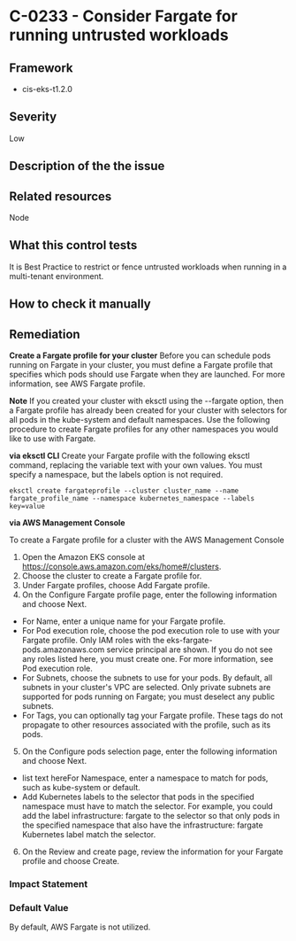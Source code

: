 # C-0233 - Consider Fargate for running untrusted workloads

## Framework
* cis-eks-t1.2.0
 
## Severity
Low

## Description of the the issue

 
## Related resources
Node
 
## What this control tests 
It is Best Practice to restrict or fence untrusted workloads when running in a multi-tenant environment.
 
## How to check it manually 

 
## Remediation
**Create a Fargate profile for your cluster**
Before you can schedule pods running on Fargate in your cluster, you must define a Fargate profile that specifies which pods should use Fargate when they are launched. For more information, see AWS Fargate profile.

 **Note**
If you created your cluster with eksctl using the --fargate option, then a Fargate profile has already been created for your cluster with selectors for all pods in the kube-system and default namespaces. Use the following procedure to create Fargate profiles for any other namespaces you would like to use with Fargate.

 **via eksctl CLI**
Create your Fargate profile with the following eksctl command, replacing the variable text with your own values. You must specify a namespace, but the labels option is not required.

 
```
eksctl create fargateprofile --cluster cluster_name --name fargate_profile_name --namespace kubernetes_namespace --labels key=value

```
 **via AWS Management Console**

 To create a Fargate profile for a cluster with the AWS Management Console

 1. Open the Amazon EKS console at <https://console.aws.amazon.com/eks/home#/clusters>.
2. Choose the cluster to create a Fargate profile for.
3. Under Fargate profiles, choose Add Fargate profile.
4. On the Configure Fargate profile page, enter the following information and choose Next.

 * For Name, enter a unique name for your Fargate profile.
* For Pod execution role, choose the pod execution role to use with your Fargate profile. Only IAM roles with the eks-fargate-pods.amazonaws.com service principal are shown. If you do not see any roles listed here, you must create one. For more information, see Pod execution role.
* For Subnets, choose the subnets to use for your pods. By default, all subnets in your cluster's VPC are selected. Only private subnets are supported for pods running on Fargate; you must deselect any public subnets.
* For Tags, you can optionally tag your Fargate profile. These tags do not propagate to other resources associated with the profile, such as its pods.

 5. On the Configure pods selection page, enter the following information and choose Next.

 * list text hereFor Namespace, enter a namespace to match for pods, such as kube-system or default.
* Add Kubernetes labels to the selector that pods in the specified namespace must have to match the selector. For example, you could add the label infrastructure: fargate to the selector so that only pods in the specified namespace that also have the infrastructure: fargate Kubernetes label match the selector.

 6. On the Review and create page, review the information for your Fargate profile and choose Create.
 
### Impact Statement

 
### Default Value
By default, AWS Fargate is not utilized.
 
